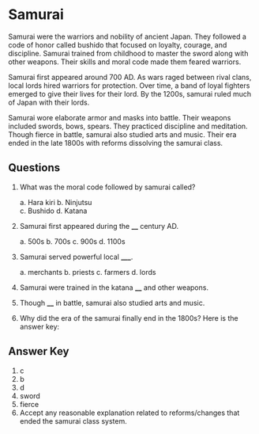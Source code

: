 # Samurai

Samurai were the warriors and nobility of ancient Japan. They followed a code of honor called bushido that focused on loyalty, courage, and discipline. Samurai trained from childhood to master the sword along with other weapons. Their skills and moral code made them feared warriors.

Samurai first appeared around 700 AD. As wars raged between rival clans, local lords hired warriors for protection. Over time, a band of loyal fighters emerged to give their lives for their lord. By the 1200s, samurai ruled much of Japan with their lords.

Samurai wore elaborate armor and masks into battle. Their weapons included swords, bows, spears. They practiced discipline and meditation. Though fierce in battle, samurai also studied arts and music. Their era ended in the late 1800s with reforms dissolving the samurai class.

## Questions

1. What was the moral code followed by samurai called?

   a. Hara kiri
   b. Ninjutsu  
   c. Bushido
   d. Katana

2. Samurai first appeared during the **\_\_** century AD.

   a. 500s
   b. 700s
   c. 900s
   d. 1100s

3. Samurai served powerful local ******\_\_\_******.

   a. merchants
   b. priests
   c. farmers
   d. lords

4. Samurai were trained in the katana ****\_\_**** and other weapons.

5. Though ****\_\_**** in battle, samurai also studied arts and music.

6. Why did the era of the samurai finally end in the 1800s?
   Here is the answer key:

## Answer Key

1. c
2. b
3. d
4. sword
5. fierce
6. Accept any reasonable explanation related to reforms/changes that ended the samurai class system.
